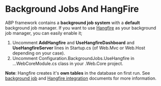# Background Jobs And HangFire

ABP framework contains a **background job system** with a **default** background job manager. If you want to use [Hangfire](http://hangfire.io/) as your background job manager, you can easily enable it;

1. Uncomment **AddHangfire** and **UseHangfireDashboard** and
   **UseHangfireServer** lines in Startup.cs (of Web.Mvc or Web.Host
   depending on your case).
2. Uncomment Configuration.BackgroundJobs.UseHangfire in
   ...WebCoreModule.cs class in your .Web.Core project.

**Note**: Hangfire creates it's **own tables** in the database on first
run. See [background job](https://aspnetboilerplate.com/Pages/Documents/Background-Jobs-And-Workers) and [Hangfire integration](https://aspnetboilerplate.com/Pages/Documents/Hangfire-Integration) documents for more information.